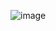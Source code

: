 ![image](https://github.com/peonwisp/ESP32-S3-EYE/assets/155973617/9c116b35-6ad5-41ed-b92b-7f6afa127cdb)
